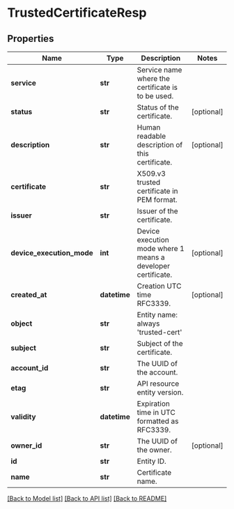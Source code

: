 # TrustedCertificateResp

## Properties
Name | Type | Description | Notes
------------ | ------------- | ------------- | -------------
**service** | **str** | Service name where the certificate is to be used. | 
**status** | **str** | Status of the certificate. | [optional] 
**description** | **str** | Human readable description of this certificate. | [optional] 
**certificate** | **str** | X509.v3 trusted certificate in PEM format. | 
**issuer** | **str** | Issuer of the certificate. | 
**device_execution_mode** | **int** | Device execution mode where 1 means a developer certificate. | [optional] 
**created_at** | **datetime** | Creation UTC time RFC3339. | [optional] 
**object** | **str** | Entity name: always &#39;trusted-cert&#39; | 
**subject** | **str** | Subject of the certificate. | 
**account_id** | **str** | The UUID of the account. | 
**etag** | **str** | API resource entity version. | 
**validity** | **datetime** | Expiration time in UTC formatted as RFC3339. | 
**owner_id** | **str** | The UUID of the owner. | [optional] 
**id** | **str** | Entity ID. | 
**name** | **str** | Certificate name. | 

[[Back to Model list]](../README.md#documentation-for-models) [[Back to API list]](../README.md#documentation-for-api-endpoints) [[Back to README]](../README.md)


